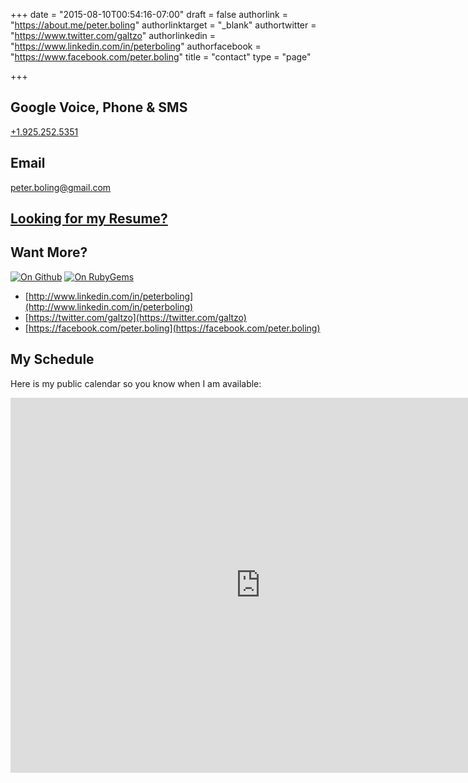 +++
date = "2015-08-10T00:54:16-07:00"
draft = false
authorlink = "https://about.me/peter.boling"
authorlinktarget = "_blank"
authortwitter = "https://www.twitter.com/galtzo"
authorlinkedin = "https://www.linkedin.com/in/peterboling"
authorfacebook = "https://www.facebook.com/peter.boling"
title = "contact"
type = "page"

+++

## Google Voice, Phone & SMS

[+1.925.252.5351](tel:19252525351)

## Email

[peter.boling@gmail.com](mailto:peter.boling@gmail.com)

## [Looking for my Resume?](/cv)

## Want More?

[![On Github](https://img.shields.io/github/followers/pboling.svg)](https://github.com/pboling/)
[![On RubyGems](https://img.shields.io/gem/u/pboling.svg)](https://rubygems.org/profiles/pboling)

* [http://www.linkedin.com/in/peterboling](http://www.linkedin.com/in/peterboling)
* [https://twitter.com/galtzo](https://twitter.com/galtzo)
* [https://facebook.com/peter.boling](https://facebook.com/peter.boling)

## My Schedule

Here is my public calendar so you know when I am available:

<iframe src="https://calendar.google.com/calendar/embed?src=peter.boling%40gmail.com&ctz=America/Los_Angeles" style="border: 0" width="800" height="600" frameborder="0" scrolling="no"></iframe>
